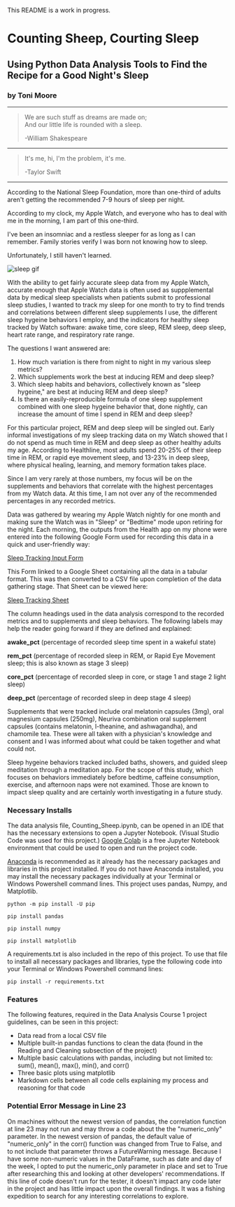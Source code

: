 This README is a work in progress.

# Counting Sheep, Courting Sleep
## Using Python Data Analysis Tools to Find the Recipe for a Good Night's Sleep
### by Toni Moore
___

> We are such stuff as dreams are made on;       
>And our little life is rounded with a sleep.
>              
> -William Shakespeare
___
>It's me, hi, I'm the problem, it's me.
>
>-Taylor Swift
___

According to the National Sleep Foundation, more than one-third of adults aren't getting the recommended 7-9 hours of sleep per night. 

According to my clock, my Apple Watch,  and everyone who has to deal with me in the morning, I am part of this one-third.

I've been an insomniac and a restless sleeper for as long as I can remember. Family stories verify I was born not knowing how to sleep.

Unfortunately, I still haven't learned.

![sleep gif](https://media.giphy.com/media/mF4k0YXIHDHzy/giphy.gif)


With the ability to get fairly accurate sleep data from my Apple Watch, accurate enough that Apple Watch data is often used as suppplemental data by medical sleep specialists when patients submit to professional sleep studies, I wanted to track my sleep for one month to try to find trends and correlations between different sleep supplements I use, the different sleep hygeine behaviors I employ, and the indicators for healthy sleep tracked by Watch software: awake time, core sleep, REM sleep, deep sleep, heart rate range, and respiratory rate range.

The questions I want answered are:

1. How much variation is there from night to night in my various sleep metrics?
2. Which supplements work the best at inducing REM and deep sleep? 
3. Which sleep habits and behaviors, collectively known as "sleep hygeine," are best at inducing REM and deep sleep?
4. Is there an easily-reproducible formula of one sleep supplement combined with one sleep hygeine behavior that, done nightly, can increase the amount of time I spend in REM and deep sleep? 

For this particular project, REM and deep sleep will be singled out. Early informal investigations of my sleep tracking data on my Watch showed that I do not spend as much time in REM and deep sleep as other healthy adults my age. According to Healthline, most adults spend 20-25% of their sleep time in REM, or rapid eye movement sleep, and 13-23% in deep sleep, where physical healing, learning, and memory formation takes place. 

Since I am very rarely at those numbers, my focus will be on the supplements and behaviors that correlate with the highest percentages from my Watch data. At this time, I am not over any of the recommended percentages in any recorded metrics.

Data was gathered by wearing my Apple Watch nightly for one month and making sure the Watch was in "Sleep" or "Bedtime" mode upon retiring for the night. Each morning, the outputs from the Health app on my phone were entered into the following Google Form used for recording this data in a quick and user-friendly way:

[Sleep Tracking Input Form](https://forms.gle/MngG8s4dmk8k6TRK6)


This Form linked to a Google Sheet containing all the data in a tabular format. This was then converted to a CSV file upon completion of the data gathering stage. That Sheet can be viewed here:

[Sleep Tracking Sheet](https://docs.google.com/spreadsheets/d/1xQZa-SgVZmOvIJ1EnW7v3I0bptejfR9Ju3zafn3GvIk/edit?usp=sharing)

The column headings used in the data analysis correspond to the recorded metrics and to supplements and sleep behaviors. The following labels may help the reader going forward if they are defined and explained:

**awake_pct** (percentage of recorded sleep time spent in a wakeful state)

**rem_pct** (percentage of recorded sleep in REM, or Rapid Eye Movement sleep; this is also known as stage 3 sleep)

**core_pct** (percentage of recorded sleep in core, or stage 1 and stage 2 light sleep)

**deep_pct** (percentage of recorded sleep in deep stage 4 sleep)

Supplements that were tracked include oral melatonin capsules (3mg), oral magnesium capsules (250mg), Neuriva combination oral supplement capsules (contains melatonin, l-theanine, and ashwagandha), and chamomile tea. These were all taken with a physician's knowledge and consent and I was informed about what could be taken together and what could not. 

Sleep hygeine behaviors tracked included baths, showers, and guided sleep meditation through a meditation app. For the scope of this study, which focuses on behaviors immediately before bedtime, caffeine consumption, exercise, and afternoon naps were not examined. Those are known to impact sleep quality and are certainly worth investigating in a future study. 


### Necessary Installs

The data analysis file, Counting_Sheep.ipynb, can be opened in an IDE that has the necessary extensions to open a Jupyter Notebook. (Visual Studio Code was used for this project.) [Google Colab](https://colab.research.google.com/) is a free Jupyter Notebook environment that could be used to open and run the project code. 

[Anaconda](https://www.anaconda.com/products/distribution) is recommended as it already has the necessary packages and libraries in this project installed. If you do not have Anaconda installed, you may install the necessary packages individually at your Terminal or Windows Powershell command lines. This project uses pandas, Numpy, and Matplotlib.

`python -m pip install -U pip`

`pip install pandas`

`pip install numpy`

`pip install matplotlib`

A requirements.txt is also included in the repo of this project. To use that file to install all necessary packages and libraries, type the following code into your Terminal or Windows Powershell command lines:

`pip install -r requirements.txt`

### Features 

The following features, required in the Data Analysis Course 1 project guidelines, can be seen in this project:

* Data read from a local CSV file
* Multiple built-in pandas functions to clean the data (found in the Reading and Cleaning subsection of the project)
* Multiple basic calculations with pandas, including but not limited to: sum(), mean(), max(), min(), and corr()
* Three basic plots using matplotlib
* Markdown cells between all code cells explaining my process and reasoning for that code

### Potential Error Message in Line 23

On machines without the newest version of pandas, the correlation function at line 23 may not run and may throw a code about the the "numeric_only" parameter. In the newest version of pandas, the default value of "numeric_only" in the corr() function was changed from True to False, and to not include that parameter throws a FutureWarning message. Because I have some non-numeric values in the DataFrame, such as date and day of the week, I opted to put the numeric_only parameter in place and set to True after researching this and looking at other developers' recommendations. If this line of code doesn't run for the tester, it doesn't impact any code later in the project and has little impact upon the overall findings. It was a fishing expedition to search for any interesting correlations to explore. 








